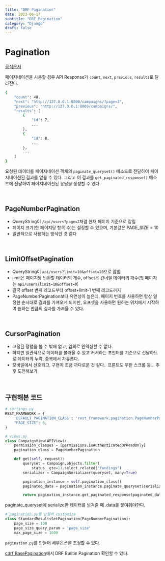 ```yaml
---
title: "DRF Pagination"
date: 2023-06-17
subtitle: "DRF Pagination"
category: "Django"
draft: false
---
```


# Pagination

[공식문서](https://www.django-rest-framework.org/api-guide/pagination/)

페이지네이션을 사용할 경우 API Response가 `count`, `next`, `previous`, `results`로 달라진다.

```bash
{
    "count": 48,
    "next": "http://127.0.0.1:8000/campaigns/?page=3",
    "previous": "http://127.0.0.1:8000/campaigns/",
    "results": [
        {
            "id": 7,
            ...
        },
        {
            "id": 8,
            ...
        },
        ...
    ]
}
```

요청된 데이터를 페이지네이션 객체의 `paginate_queryset()` 메소드로 전달하여 페이지네이션된 결과를 얻을 수 있다. 그리고 이 결과를 `get_paginated_response()` 메소드에 전달하여 페이지네이션된 응답을 생성할 수 있다.

<br/>

## PageNumberPagination

- QueryString이 `/api/users?page=2`처럼 현재 페이지 기준으로 잡힘
- 페이지 크기(한 페이지당 항목 수)는 설정할 수 있으며, 기본값은 PAGE_SIZE = 10
- 일반적으로 사용하는 방식인 것 같다

<br/>

## LimitOffsetPagination

- QueryString이 `api/users?limit=10&offset=20`으로 잡힘
- limit은 페이지당 반환할 데이터의 개수, offset은 건너뛸 데이터의 개수(첫 페이지는 `api/users?limit=10&offset=0`)
- 결국 offset 번째 레코드부터 offset+limit-1 번째 레코드까지
- PageNumberPagination보다 유연성이 높은데, 페이지 번호를 사용하면 항상 일정한 순서대로 결과를 가져오게 되지만, 오프셋을 사용하면 원하는 위치에서 시작하여 원하는 만큼의 결과를 가져올 수 있다.

<br/>

## CursorPagination

- 고정된 정렬을 볼 수 밖에 없고, 임의로 인덱싱할 수 없다.
- 하지만 일관적으로 데이터를 불러올 수 있고 커서라는 포인터를 기준으로 전달하므로 데이터의 누락, 중복에서 자유롭다.
- 모바일에서 선호되고, 구현이 조금 까다로운 것 같다.. 프론트도 무한 스크롤 등... 추후 도전해보기

<br/>

## 구현해본 코드

```python
# settings.py
REST_FRAMEWORK = {
    'DEFAULT_PAGINATION_CLASS': 'rest_framework.pagination.PageNumberPagination',
    "PAGE_SIZE": 6,
}
```

```python
# views.py
class CampaignView(APIView):
    permission_classes = [permissions.IsAuthenticatedOrReadOnly]
    pagination_class = PageNumberPagination

    def get(self, request):
        queryset = Campaign.objects.filter(
            status__gte=1).select_related("fundings")
        serializer = CampaignSerializer(queryset, many=True)

        pagination_instance = self.pagination_class()
        paginated_data = pagination_instance.paginate_queryset(serializer.data, request)

        return pagination_instance.get_paginated_response(paginated_data)
```

paginate_queryset에 serialize한 데이터를 넘겨줄 때 .data를 붙여줘야한다.

```python
# pagination.py를 만들어 customize
class StandardResultsSetPagination(PageNumberPagination):
    page_size = 100
    page_size_query_param = 'page_size'
    max_page_size = 1000
```

`pagination.py`를 만들어 세부옵션을 조정할 수 있다.

[cdrf BasePagination](https://www.cdrf.co/3.13/rest_framework.pagination/BasePagination.html)에서 DRF Builtin Pagination 확인할 수 있다.
